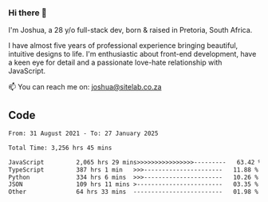 ### Hi there 👋

I'm Joshua, a 28 y/o full-stack dev, born & raised in Pretoria, South Africa. 

I have almost five years of professional experience bringing beautiful, intuitive designs to life. I'm enthusiastic about front-end development, have a keen eye for detail and a passionate love-hate relationship with JavaScript.

📫 You can reach me on: joshua@sitelab.co.za

## **Code**

<!--START_SECTION:waka-->

```txt
From: 31 August 2021 - To: 27 January 2025

Total Time: 3,256 hrs 45 mins

JavaScript         2,065 hrs 29 mins>>>>>>>>>>>>>>>>---------   63.42 %
TypeScript         387 hrs 1 min   >>>----------------------   11.88 %
Python             334 hrs 6 mins  >>>----------------------   10.26 %
JSON               109 hrs 11 mins >------------------------   03.35 %
Other              64 hrs 33 mins  -------------------------   01.98 %
```

<!--END_SECTION:waka-->
